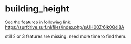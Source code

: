 # building_height

See the features in following link:
https://surfdrive.surf.nl/files/index.php/s/UH00Zr6lk0Qdi8A

still 2 or 3 features are missing. need more time to find them.
